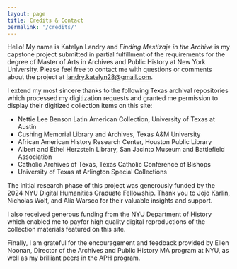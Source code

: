 ```yaml
---
layout: page
title: Credits & Contact
permalink: '/credits/'
---
```


Hello! My name is Katelyn Landry and *Finding Mestizaje in the Archive* is my capstone project submitted in partial fulfillment of the requirements for the degree of Master of Arts in Archives and Public History at New York University. Please feel free to contact me with questions or comments about the project at landry.katelyn28@gmail.com.

I extend my most sincere thanks to the following Texas archival repositories which processed my digitization requests and granted me permission to display their digitized collection items on this site: 
- Nettie Lee Benson Latin American Collection, University of Texas at Austin
- Cushing Memorial Library and Archives, Texas A&M University
- African American History Research Center, Houston Public Library
- Albert and Ethel Herzstein Library, San Jacinto Museum and Battlefield Association
- Catholic Archives of Texas, Texas Catholic Conference of Bishops
- University of Texas at Arlington Special Collections

The initial research phase of this project was generously funded by the 2024 NYU Digital Humanities Graduate Fellowship. Thank you to Jojo Karlin, Nicholas Wolf, and Alía Warsco for their valuable insights and support. 

I also received generous funding from the NYU Department of History which enabled me to payfor high quality digital reproductions of the collection materials featured on this site. 

Finally, I am grateful for the encouragement and feedback provided by Ellen Noonan, Director of the Archives and Public History MA program at NYU, as well as my brilliant peers in the APH program. 